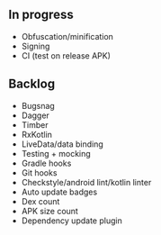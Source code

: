 ## In progress

- Obfuscation/minification
- Signing
- CI (test on release APK)


## Backlog

- Bugsnag
- Dagger
- Timber
- RxKotlin
- LiveData/data binding
- Testing + mocking
- Gradle hooks
- Git hooks
- Checkstyle/android lint/kotlin linter
- Auto update badges
- Dex count
- APK size count
- Dependency update plugin
